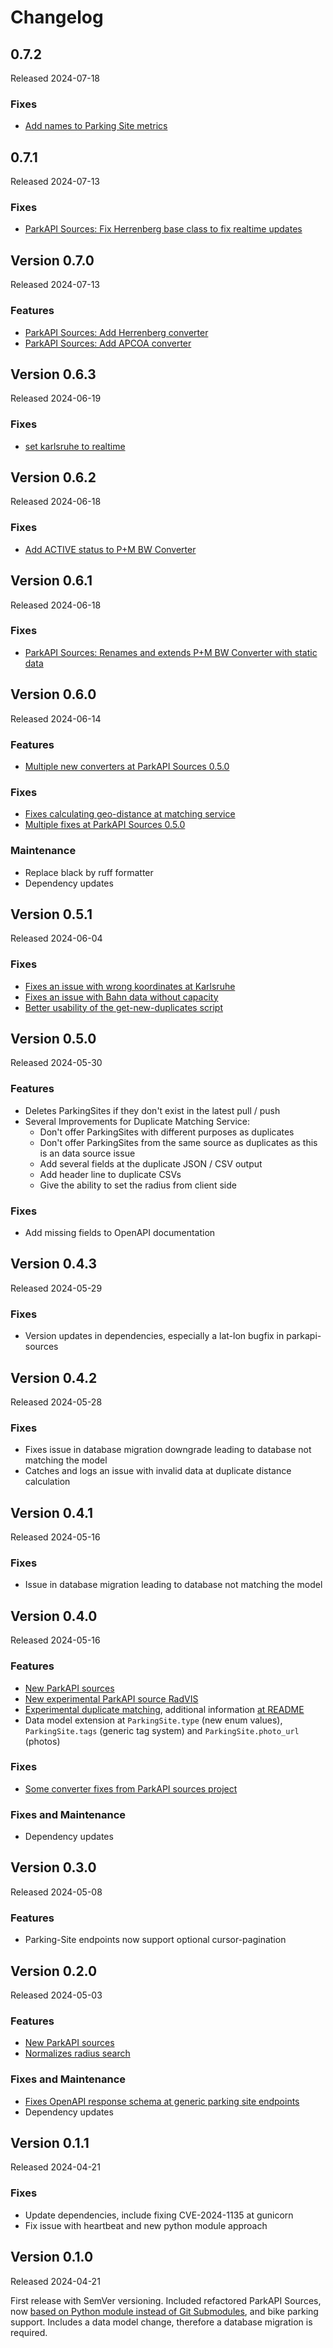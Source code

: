 # Changelog

## 0.7.2

Released 2024-07-18

### Fixes

* [Add names to Parking Site metrics](https://github.com/ParkenDD/park-api-v3/pull/176)


## 0.7.1

Released 2024-07-13

### Fixes

* [ParkAPI Sources: Fix Herrenberg base class to fix realtime updates](https://github.com/ParkenDD/parkapi-sources-v3/pull/73)


## Version 0.7.0

Released 2024-07-13

### Features

* [ParkAPI Sources: Add Herrenberg converter](https://github.com/ParkenDD/parkapi-sources-v3/pull/71)
* [ParkAPI Sources: Add APCOA converter](https://github.com/ParkenDD/parkapi-sources-v3/pull/72)


## Version 0.6.3

Released 2024-06-19

### Fixes

* [set karlsruhe to realtime](https://github.com/ParkenDD/parkapi-sources-v3/pull/65)


## Version 0.6.2

Released 2024-06-18

### Fixes

* [Add ACTIVE status to P+M BW Converter](https://github.com/ParkenDD/parkapi-sources-v3/pull/64)


## Version 0.6.1

Released 2024-06-18

### Fixes

* [ParkAPI Sources: Renames and extends P+M BW Converter with static data](https://github.com/ParkenDD/parkapi-sources-v3/pull/63)


## Version 0.6.0

Released 2024-06-14

### Features

* [Multiple new converters at ParkAPI Sources 0.5.0](https://github.com/ParkenDD/parkapi-sources-v3/blob/main/CHANGELOG.md#050)

### Fixes

* [Fixes calculating geo-distance at matching service](https://github.com/ParkenDD/park-api-v3/pull/162)
* [Multiple fixes at ParkAPI Sources 0.5.0](https://github.com/ParkenDD/parkapi-sources-v3/blob/main/CHANGELOG.md#050)

### Maintenance

* Replace black by ruff formatter
* Dependency updates


## Version 0.5.1

Released 2024-06-04

### Fixes

* [Fixes an issue with wrong koordinates at Karlsruhe](https://github.com/ParkenDD/parkapi-sources-v3/pull/48)
* [Fixes an issue with Bahn data without capacity](https://github.com/ParkenDD/parkapi-sources-v3/pull/49)
* [Better usability of the get-new-duplicates script](https://github.com/ParkenDD/park-api-v3/pull/155)


## Version 0.5.0

Released 2024-05-30

### Features

* Deletes ParkingSites if they don't exist in the latest pull / push
* Several Improvements for Duplicate Matching Service:
  * Don't offer ParkingSites with different purposes as duplicates
  * Don't offer ParkingSites from the same source as duplicates as this is an data source issue
  * Add several fields at the duplicate JSON / CSV output
  * Add header line to duplicate CSVs
  * Give the ability to set the radius from client side


### Fixes

* Add missing fields to OpenAPI documentation


## Version 0.4.3

Released 2024-05-29

### Fixes

* Version updates in dependencies, especially a lat-lon bugfix in parkapi-sources 


## Version 0.4.2

Released 2024-05-28

### Fixes

* Fixes issue in database migration downgrade leading to database not matching the model
* Catches and logs an issue with invalid data at duplicate distance calculation


## Version 0.4.1

Released 2024-05-16

### Fixes

* Issue in database migration leading to database not matching the model


## Version 0.4.0

Released 2024-05-16

### Features

* [New ParkAPI sources](https://github.com/ParkenDD/parkapi-sources-v3/blob/main/CHANGELOG.md#040)
* [New experimental ParkAPI source RadVIS](https://github.com/ParkenDD/parkapi-sources-v3/blob/main/CHANGELOG.md#040)
* [Experimental duplicate matching](https://github.com/ParkenDD/park-api-v3/pull/144), 
  additional information [at README](https://github.com/ParkenDD/park-api-v3?tab=readme-ov-file#flag-duplicates-via-command-line-interface)
* Data model extension at `ParkingSite.type` (new enum values), `ParkingSite.tags` (generic tag system) and `ParkingSite.photo_url` (photos)

### Fixes

* [Some converter fixes from ParkAPI sources project](https://github.com/ParkenDD/parkapi-sources-v3/blob/main/CHANGELOG.md#040)


### Fixes and Maintenance

* Dependency updates


## Version 0.3.0

Released 2024-05-08

### Features

* Parking-Site endpoints now support optional cursor-pagination


## Version 0.2.0

Released 2024-05-03

### Features

* [New ParkAPI sources](https://github.com/ParkenDD/parkapi-sources-v3/blob/main/CHANGELOG.md#030)
* [Normalizes radius search](https://github.com/ParkenDD/park-api-v3/pull/133)

### Fixes and Maintenance

* [Fixes OpenAPI response schema at generic parking site endpoints](https://github.com/ParkenDD/park-api-v3/pull/135)
* Dependency updates


## Version 0.1.1

Released 2024-04-21

### Fixes

* Update dependencies, include fixing CVE-2024-1135 at gunicorn
* Fix issue with heartbeat and new python module approach


## Version 0.1.0

Released 2024-04-21

First release with SemVer versioning. Included refactored ParkAPI Sources, now 
[based on Python module instead of Git Submodules](https://pypi.org/project/parkapi-sources/), and bike parking 
support. Includes a data model change, therefore a database migration is required.
